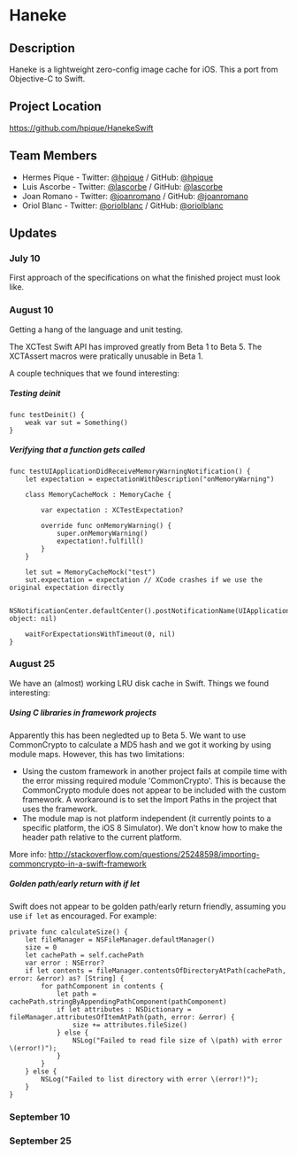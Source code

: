 # Haneke

## Description

Haneke is a lightweight zero-config image cache for iOS. This a port from Objective-C to Swift.

## Project Location

<https://github.com/hpique/HanekeSwift>

## Team Members

- Hermes Pique - Twitter: [@hpique][2] / GitHub: [@hpique][3]
- Luis Ascorbe - Twitter: [@lascorbe][3] / GitHub: [@lascorbe][4]
- Joan Romano - Twitter: [@joanromano][5] / GitHub: [@joanromano][6]
- Oriol Blanc - Twitter: [@oriolblanc][7] / GitHub: [@oriolblanc][8]

## Updates

### July 10

First approach of the specifications on what the finished project must look like.

### August 10

Getting a hang of the language and unit testing. 

The XCTest Swift API has improved greatly from Beta 1 to Beta 5. The XCTAssert macros were pratically unusable in Beta 1.

A couple techniques that we found interesting:

##### Testing deinit

    func testDeinit() {
        weak var sut = Something()
    }
    
##### Verifying that a function gets called

    func testUIApplicationDidReceiveMemoryWarningNotification() {
        let expectation = expectationWithDescription("onMemoryWarning")
        
        class MemoryCacheMock : MemoryCache {
            
            var expectation : XCTestExpectation?
            
            override func onMemoryWarning() {
                super.onMemoryWarning()
                expectation!.fulfill()
            }
        }
        
        let sut = MemoryCacheMock("test")
        sut.expectation = expectation // XCode crashes if we use the original expectation directly
        
        NSNotificationCenter.defaultCenter().postNotificationName(UIApplicationDidReceiveMemoryWarningNotification, object: nil)
        
        waitForExpectationsWithTimeout(0, nil)
    }

### August 25

We have an (almost) working LRU disk cache in Swift. Things we found interesting:

##### Using C libraries in framework projects

Apparently this has been negledted up to Beta 5. We want to use CommonCrypto to calculate a MD5 hash and we got it working by using module maps. However, this has two limitations:

* Using the custom framework in another project fails at compile time with the error missing required module 'CommonCrypto'. This is because the CommonCrypto module does not appear to be included with the custom framework. A workaround is to set the Import Paths in the project that uses the framework.
* The module map is not platform independent (it currently points to a specific platform, the iOS 8 Simulator). We don't know how to make the header path relative to the current platform.

More info: http://stackoverflow.com/questions/25248598/importing-commoncrypto-in-a-swift-framework

##### Golden path/early return with if let

Swift does not appear to be golden path/early return friendly, assuming you use `if let` as encouraged. For example:

    private func calculateSize() {
        let fileManager = NSFileManager.defaultManager()
        size = 0
        let cachePath = self.cachePath
        var error : NSError?
        if let contents = fileManager.contentsOfDirectoryAtPath(cachePath, error: &error) as? [String] {
            for pathComponent in contents {
                let path = cachePath.stringByAppendingPathComponent(pathComponent)
                if let attributes : NSDictionary = fileManager.attributesOfItemAtPath(path, error: &error) {
                    size += attributes.fileSize()
                } else {
                    NSLog("Failed to read file size of \(path) with error \(error!)");
                }
            }
        } else {
            NSLog("Failed to list directory with error \(error!)");
        }
    }

### September 10

### September 25

[1]: https://twitter.com/hpique
[2]: https://github.com/hpique
[3]: https://twitter.com/lascorbe
[4]: https://github.com/lascorbe
[5]: https://twitter.com/joanromano
[6]: https://github.com/joanromano
[7]: https://twitter.com/oriolblanc
[8]: https://github.com/oriolblanc
